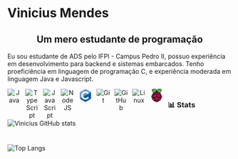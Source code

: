 # Vinicius Mendes

<h2 align="center">Um mero estudante de programação</h2>

Eu sou estudante de ADS pelo IFPI - Campus Pedro II, possuo experiência em desenvolvimento para backend e sistemas embarcados. Tenho proeficiência em linguagem de programação C, e experiência moderada em linguagem Java e Javascript. 


<p align="center">
  <img align="left" alt="Java" width="30px" style="padding-right:10px;" src="https://cdn.jsdelivr.net/gh/devicons/devicon/icons/java/java-original.svg"/>
  <img align="left" alt="TypeScript" width="30px" style="padding-right:10px;" src="https://cdn.jsdelivr.net/gh/devicons/devicon/icons/typescript/typescript-plain.svg" />
  <img align="left" alt="JavaScript" width="30px" style="padding-right:10px;" src="https://cdn.jsdelivr.net/gh/devicons/devicon/icons/javascript/javascript-plain.svg" />
  <img align="left" alt="NodeJS" width="30px" style="padding-right:10px;" src="https://cdn.jsdelivr.net/gh/devicons/devicon/icons/nodejs/nodejs-original.svg" />
  <img align="left" alt="C" width="30px" style="padding-right:10px;" src="https://github.com/devicons/devicon/blob/v2.16.0/icons/c/c-original.svg" />
  <img align="left" alt="Git" width="30px" style="padding-right:10px;" src="https://cdn.jsdelivr.net/gh/devicons/devicon/icons/git/git-original.svg" />
  <img align="left" alt="GitHub" width="30px" style="padding-right:10px;" src="https://cdn.jsdelivr.net/gh/devicons/devicon/icons/github/github-original.svg" />
  <img align="left" alt="Linux" width="30px" style="padding-right:10px;" src="https://cdn.jsdelivr.net/gh/devicons/devicon/icons/linux/linux-original.svg" />
  <img align="left" alt="Raspberry" width="30px" style="padding-right:10px;" src="https://github.com/devicons/devicon/blob/v2.16.0/icons/raspberrypi/raspberrypi-original.svg" />
</p>



#

### 📊 Stats

![Vinicius GitHub stats](https://github-readme-stats.vercel.app/api?username=SwagMessiah02&show_icons=true&theme=tokyonight)

#

![Top Langs](https://github-readme-stats.vercel.app/api/top-langs/?username=SwagMessiah02&count=8&theme=tokyonight&layout=pie)


